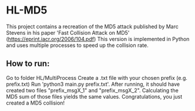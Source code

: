 # HL-MD5
This project contains a recreation of the MD5 attack published by Marc Stevens in his paper 'Fast Collision Attack on MD5' (https://eprint.iacr.org/2006/104.pdf)
This version is implemented in Python and uses multiple processes to speed up the collision rate.

## How to run:
Go to folder HL/MultiProcess
Create a .txt file with your chosen prefix (e.g. prefix.txt)
Run 'python3 main.py prefix.txt'.
After running, it should have created two files "prefix_msgX_1" and "prefix_msgX_2".
Calculating the MD5 sum of those files yields the same values.
Congratulations, you just created a MD5 collision!
